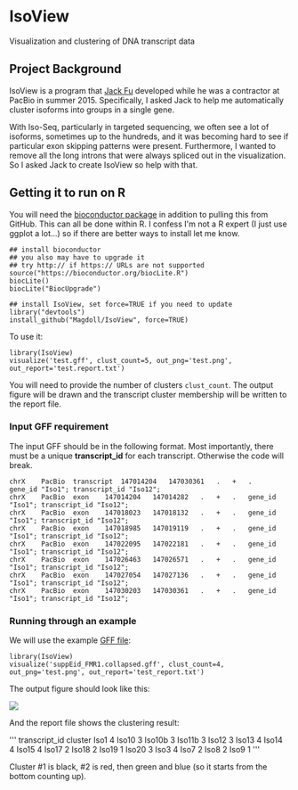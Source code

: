 # IsoView
Visualization and clustering of DNA transcript data

## Project Background

IsoView is a program that [Jack Fu](http://jfubiostats.com/) developed while he was a contractor at PacBio in summer 2015. Specifically, I asked Jack to help me automatically cluster isoforms into groups in a single gene. 

With Iso-Seq, particularly in targeted sequencing, we often see a lot of isoforms, sometimes up to the hundreds, and it was becoming hard to see if particular exon skipping patterns were present. Furthermore, I wanted to remove all the long introns that were always spliced out in the visualization. So I asked Jack to create IsoView so help with that.


## Getting it to run on R

You will need the [bioconductor package](https://www.bioconductor.org/install/) in addition to pulling this from GitHub. This can all be done within R. I confess I'm not a R expert (I just use ggplot a lot...) so if there are better ways to install let me know.

```
## install bioconductor 
## you also may have to upgrade it
## try http:// if https:// URLs are not supported
source("https://bioconductor.org/biocLite.R")
biocLite()
biocLite("BiocUpgrade")

## install IsoView, set force=TRUE if you need to update
library("devtools")
install_github("Magdoll/IsoView", force=TRUE)  
```

To use it:

```
library(IsoView)
visualize('test.gff', clust_count=5, out_png='test.png', out_report='test.report.txt')
```

You will need to provide the number of clusters `clust_count`. The output figure will be drawn and the transcript cluster membership will be written to the report file.


### Input GFF requirement

The input GFF should be in the following format. Most importantly, there must be a unique **transcript_id** for each transcript. Otherwise the code will break. 

```
chrX	PacBio	transcript	147014204	147030361	.	+	.	gene_id "Iso1"; transcript_id "Iso12";
chrX	PacBio	exon	147014204	147014282	.	+	.	gene_id "Iso1"; transcript_id "Iso12";
chrX	PacBio	exon	147018023	147018132	.	+	.	gene_id "Iso1"; transcript_id "Iso12";
chrX	PacBio	exon	147018985	147019119	.	+	.	gene_id "Iso1"; transcript_id "Iso12";
chrX	PacBio	exon	147022095	147022181	.	+	.	gene_id "Iso1"; transcript_id "Iso12";
chrX	PacBio	exon	147026463	147026571	.	+	.	gene_id "Iso1"; transcript_id "Iso12";
chrX	PacBio	exon	147027054	147027136	.	+	.	gene_id "Iso1"; transcript_id "Iso12";
chrX	PacBio	exon	147030203	147030361	.	+	.	gene_id "Iso1"; transcript_id "Iso12";
```


### Running through an example

We will use the example [GFF file](https://github.com/Magdoll/IsoView/blob/master/example/suppEid_FMR1.collapsed.gff):

```
library(IsoView)
visualize('suppEid_FMR1.collapsed.gff', clust_count=4, out_png='test.png', out_report='test_report.txt')
```

The output figure should look like this:

![](https://dl.dropboxusercontent.com/u/47842021/wiki_transcriptome/IsoView_example/isoview_out.png)

And the report file shows the clustering result:

'''
transcript_id	cluster
Iso1	4
Iso10	3
Iso10b	3
Iso11b	3
Iso12	3
Iso13	4
Iso14	4
Iso15	4
Iso17	2
Iso18	2
Iso19	1
Iso20	3
Iso3	4
Iso7	2
Iso8	2
Iso9	1
'''

Cluster #1 is black, #2 is red, then green and blue (so it starts from the bottom counting up).


